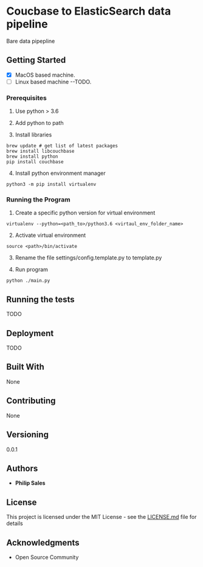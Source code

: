 # Coucbase to ElasticSearch data pipeline

Bare data pipepline 

## Getting Started

- [x] MacOS based machine. 
- [ ] Linux based machine --TODO. 

### Prerequisites

1. Use python > 3.6

2. Add python to path

3. Install libraries
```
brew update # get list of latest packages
brew install libcouchbase
brew install python
pip install couchbase
```

4. Install python environment manager 
```
python3 -m pip install virtualenv
```

### Running the Program

1. Create a specific python version for virtual environment 
```
virtualenv --python=<path_to>/python3.6 <virtaul_env_folder_name> 
```

2. Activate virtual environment 
```
source <path>/bin/activate 
```

3. Rename the file settings/config.template.py to template.py

4. Run program 
```
python ./main.py
```

## Running the tests

TODO

## Deployment

TODO

## Built With

None

## Contributing

None

## Versioning

0.0.1

## Authors

* **Philip Sales** 

## License

This project is licensed under the MIT License - see the [LICENSE.md](LICENSE.md) file for details

## Acknowledgments

* Open Source Community 

